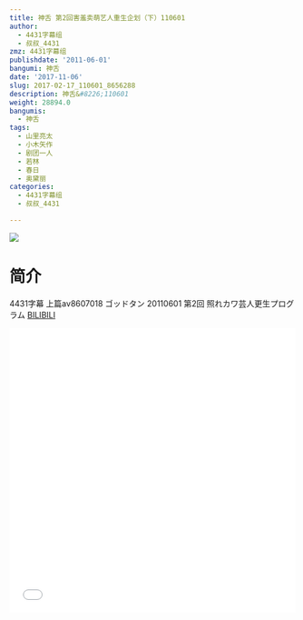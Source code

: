 ```yaml
---
title: 神舌 第2回害羞卖萌艺人重生企划（下）110601
author:
  - 4431字幕组
  - 叔叔_4431
zmz: 4431字幕组
publishdate: '2011-06-01'
bangumi: 神舌
date: '2017-11-06'
slug: 2017-02-17_110601_8656288
description: 神舌&#8226;110601
weight: 28894.0
bangumis:
  - 神舌
tags:
  - 山里亮太
  - 小木矢作
  - 剧团一人
  - 若林
  - 春日
  - 奥黛丽
categories:
  - 4431字幕组
  - 叔叔_4431

---
```

![](https://i.imgur.com/noQPBmR.png)
# 简介  
4431字幕 上篇av8607018
ゴッドタン 20110601 第2回 照れカワ芸人更生プログラム
  [BILIBILI](https://www.bilibili.com/video/av8656288/)

  <iframe src="//www.bilibili.com/blackboard/player.html?aid=8656288" width="100%" height="500" frameborder="0" allowfullscreen="allowfullscreen"></iframe>
